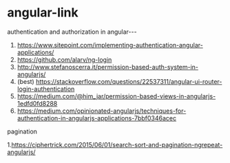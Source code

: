# angular-link

authentication and authorization in angular--- 
  
1.  https://www.sitepoint.com/implementing-authentication-angular-applications/
2.  https://github.com/alarv/ng-login
3.  http://www.stefanoscerra.it/permission-based-auth-system-in-angularjs/
4. (best)   https://stackoverflow.com/questions/22537311/angular-ui-router-login-authentication
5.  https://medium.com/@him_jar/permission-based-views-in-angularjs-1edfd0fd8288
6.  https://medium.com/opinionated-angularjs/techniques-for-authentication-in-angularjs-applications-7bbf0346acec

pagination
 
1.https://ciphertrick.com/2015/06/01/search-sort-and-pagination-ngrepeat-angularjs/
